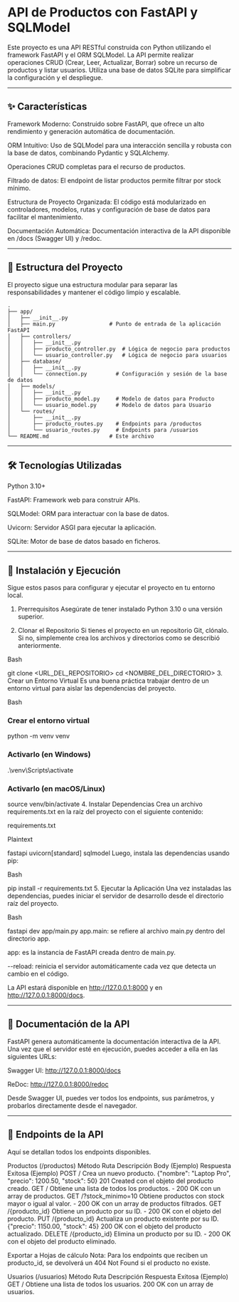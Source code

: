 # API de Productos con FastAPI y SQLModel
Este proyecto es una API RESTful construida con Python utilizando el framework FastAPI y el ORM SQLModel. La API permite realizar operaciones CRUD (Crear, Leer, Actualizar, Borrar) sobre un recurso de productos y listar usuarios. Utiliza una base de datos SQLite para simplificar la configuración y el despliegue.

---

## ✨ Características
Framework Moderno: Construido sobre FastAPI, que ofrece un alto rendimiento y generación automática de documentación.

ORM Intuitivo: Uso de SQLModel para una interacción sencilla y robusta con la base de datos, combinando Pydantic y SQLAlchemy.

Operaciones CRUD completas para el recurso de productos.

Filtrado de datos: El endpoint de listar productos permite filtrar por stock mínimo.

Estructura de Proyecto Organizada: El código está modularizado en controladores, modelos, rutas y configuración de base de datos para facilitar el mantenimiento.

Documentación Automática: Documentación interactiva de la API disponible en /docs (Swagger UI) y /redoc.

---

## 📂 Estructura del Proyecto
El proyecto sigue una estructura modular para separar las responsabilidades y mantener el código limpio y escalable.
```
.
├── app/
│   ├── __init__.py
│   ├── main.py                 # Punto de entrada de la aplicación FastAPI
│   ├── controllers/
│   │   ├── __init__.py
│   │   ├── producto_controller.py  # Lógica de negocio para productos
│   │   └── usuario_controller.py   # Lógica de negocio para usuarios
│   ├── database/
│   │   ├── __init__.py
│   │   └── connection.py         # Configuración y sesión de la base de datos
│   ├── models/
│   │   ├── __init__.py
│   │   ├── producto_model.py     # Modelo de datos para Producto
│   │   └── usuario_model.py      # Modelo de datos para Usuario
│   └── routes/
│       ├── __init__.py
│       ├── producto_routes.py    # Endpoints para /productos
│       └── usuario_routes.py     # Endpoints para /usuarios
└── README.md                   # Este archivo
```

---

## 🛠️ Tecnologías Utilizadas
Python 3.10+

FastAPI: Framework web para construir APIs.

SQLModel: ORM para interactuar con la base de datos.

Uvicorn: Servidor ASGI para ejecutar la aplicación.

SQLite: Motor de base de datos basado en ficheros.

---

## 🚀 Instalación y Ejecución
Sigue estos pasos para configurar y ejecutar el proyecto en tu entorno local.

1. Prerrequisitos
Asegúrate de tener instalado Python 3.10 o una versión superior.

2. Clonar el Repositorio
Si tienes el proyecto en un repositorio Git, clónalo. Si no, simplemente crea los archivos y directorios como se describió anteriormente.

Bash

git clone <URL_DEL_REPOSITORIO>
cd <NOMBRE_DEL_DIRECTORIO>
3. Crear un Entorno Virtual
Es una buena práctica trabajar dentro de un entorno virtual para aislar las dependencias del proyecto.

Bash

### Crear el entorno virtual
python -m venv venv

### Activarlo (en Windows)
.\venv\Scripts\activate

### Activarlo (en macOS/Linux)
source venv/bin/activate
4. Instalar Dependencias
Crea un archivo requirements.txt en la raíz del proyecto con el siguiente contenido:

requirements.txt

Plaintext

fastapi
uvicorn[standard]
sqlmodel
Luego, instala las dependencias usando pip:

Bash

pip install -r requirements.txt
5. Ejecutar la Aplicación
Una vez instaladas las dependencias, puedes iniciar el servidor de desarrollo desde el directorio raíz del proyecto.

Bash

fastapi dev app/main.py
app.main: se refiere al archivo main.py dentro del directorio app.

app: es la instancia de FastAPI creada dentro de main.py.

--reload: reinicia el servidor automáticamente cada vez que detecta un cambio en el código.

La API estará disponible en http://127.0.0.1:8000 y en http://127.0.0.1:8000/docs.

---

## 📖 Documentación de la API
FastAPI genera automáticamente la documentación interactiva de la API. Una vez que el servidor esté en ejecución, puedes acceder a ella en las siguientes URLs:

Swagger UI: http://127.0.0.1:8000/docs

ReDoc: http://127.0.0.1:8000/redoc

Desde Swagger UI, puedes ver todos los endpoints, sus parámetros, y probarlos directamente desde el navegador.

---

## 🔀 Endpoints de la API
Aquí se detallan todos los endpoints disponibles.

Productos (/productos)
Método	Ruta	Descripción	Body (Ejemplo)	Respuesta Exitosa (Ejemplo)
POST	/	Crea un nuevo producto.	{"nombre": "Laptop Pro", "precio": 1200.50, "stock": 50}	201 Created con el objeto del producto creado.
GET	/	Obtiene una lista de todos los productos.	-	200 OK con un array de productos.
GET	/?stock_minimo=10	Obtiene productos con stock mayor o igual al valor.	-	200 OK con un array de productos filtrados.
GET	/{producto_id}	Obtiene un producto por su ID.	-	200 OK con el objeto del producto.
PUT	/{producto_id}	Actualiza un producto existente por su ID.	{"precio": 1150.00, "stock": 45}	200 OK con el objeto del producto actualizado.
DELETE	/{producto_id}	Elimina un producto por su ID.	-	200 OK con el objeto del producto eliminado.

Exportar a Hojas de cálculo
Nota: Para los endpoints que reciben un producto_id, se devolverá un 404 Not Found si el producto no existe.

Usuarios (/usuarios)
Método	Ruta	Descripción	Respuesta Exitosa (Ejemplo)
GET	/	Obtiene una lista de todos los usuarios.	200 OK con un array de usuarios.
